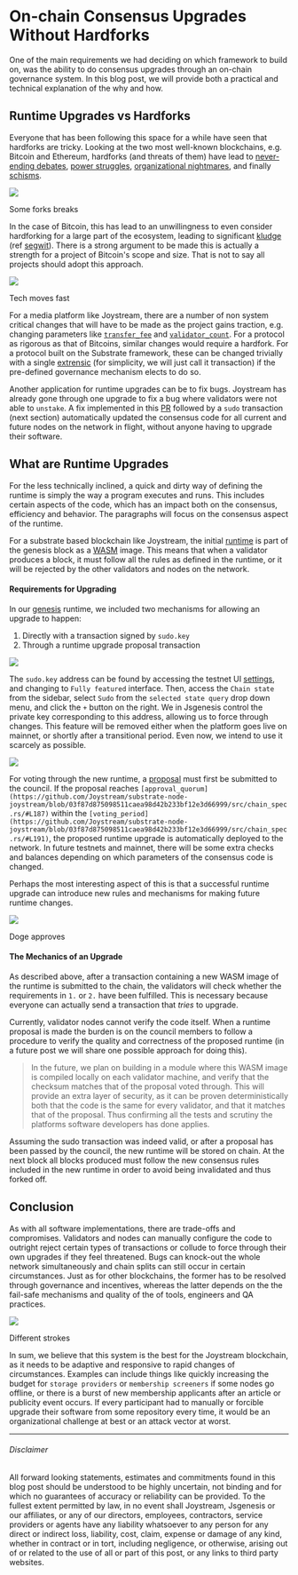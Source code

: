 On-chain Consensus Upgrades Without Hardforks
=============================================

One of the main requirements we had deciding on which framework to build on, was the ability to do consensus upgrades through an on-chain governance system. In this blog post, we will provide both a practical and technical explanation of the why and how.

Runtime Upgrades vs Hardforks
-----------------------------

Everyone that has been following this space for a while have seen that hardforks are tricky. Looking at the two most well-known blockchains, e.g. Bitcoin and Ethereum, hardforks (and threats of them) have lead to [never-ending debates](https://en.bitcoin.it/wiki/Block_size_limit_controversy), [power struggles](https://bitcoinexchangeguide.com/new-craig-wright-and-roger-ver-twitter-feud-after-bangkok-meeting-leads-to-new-questions/), [organizational nightmares](https://decryptmedia.com/4520/constantinople-ethereum-hard-fork-upgrade-delay-postponed), and finally [schisms](https://en.wikipedia.org/wiki/Ethereum_Classic).

![](https://blog.joystream.org/content/images/2019/03/20904663876_287f1aeeff_z.jpg)

Some forks breaks

In the case of Bitcoin, this has lead to an unwillingness to even consider hardforking for a large part of the ecosystem, leading to significant [kludge](https://en.wikipedia.org/wiki/Kludge) (ref [segwit](https://en.bitcoin.it/wiki/Segregated_Witness)). There is a strong argument to be made this is actually a strength for a project of Bitcoin's scope and size. That is not to say all projects should adopt this approach.

![](https://blog.joystream.org/content/images/2019/03/7959772300_7805e85cd6_z.jpg)

Tech moves fast

For a media platform like Joystream, there are a number of non system critical changes that will have to be made as the project gains traction, e.g. changing parameters like [`transfer_fee`](https://github.com/Joystream/substrate-node-joystream/blob/master/src/chain_spec.rs/#L142) and [`validator_count`](https://github.com/Joystream/substrate-node-joystream/blob/master/src/chain_spec.rs/#L164). For a protocol as rigorous as that of Bitcoins, similar changes would require a hardfork. For a protocol built on the Substrate framework, these can be changed trivially with a single [extrensic](https://wiki.parity.io/Extrinsic) (for simplicity, we will just call it transaction) if the pre-defined governance mechanism elects to do so.

Another application for runtime upgrades can be to fix bugs. Joystream has already gone through one upgrade to fix a bug where validators were not able to `unstake`. A fix implemented in this [PR](https://github.com/Joystream/substrate-node-joystream/pull/44) followed by a `sudo` transaction (next section) automatically updated the consensus code for all current and future nodes on the network in flight, without anyone having to upgrade their software.

What are Runtime Upgrades
-------------------------

For the less technically inclined, a quick and dirty way of defining the runtime is simply the way a program executes and runs. This includes certain aspects of the code, which has an impact both on the consensus, efficiency and behavior. The paragraphs will focus on the consensus aspect of the runtime.

For a substrate based blockchain like Joystream, the initial [runtime](https://wiki.parity.io/Runtime.html) is part of the genesis block as a [WASM](https://webassembly.org/) image. This means that when a validator produces a block, it must follow all the rules as defined in the runtime, or it will be rejected by the other validators and nodes on the network.

#### Requirements for Upgrading

In our [genesis](https://github.com/Joystream/substrate-node-joystream/blob/39600bdd5582a18c1337458497b3f740a447a3fa/src/chain_spec.rs) runtime, we included two mechanisms for allowing an upgrade to happen:

1.  Directly with a transaction signed by `sudo.key`
2.  Through a runtime upgrade proposal transaction

![](https://blog.joystream.org/content/images/2019/03/ilu_blog.png)

The `sudo.key` address can be found by accessing the testnet UI [settings](https://sparta.joystream.org/apps/#/settings), and changing to `Fully featured` interface. Then, access the `Chain state` from the sidebar, select `Sudo` from the `selected state query` drop down menu, and click the `+` button on the right. We in Jsgenesis control the private key corresponding to this address, allowing us to force through changes. This feature will be removed either when the platform goes live on mainnet, or shortly after a transitional period. Even now, we intend to use it scarcely as possible.

![](https://blog.joystream.org/content/images/2019/03/Council-1.png)

For voting through the new runtime, a [proposal](https://sparta.joystream.org/apps/#/proposals) must first be submitted to the council. If the proposal reaches `[approval_quorum](https://github.com/Joystream/substrate-node-joystream/blob/03f87d875098511caea98d42b233bf12e3d66999/src/chain_spec.rs/#L187)` within the `[voting_period](https://github.com/Joystream/substrate-node-joystream/blob/03f87d875098511caea98d42b233bf12e3d66999/src/chain_spec.rs/#L191)`, the proposed runtime upgrade is automatically deployed to the network. In future testnets and mainnet, there will be some extra checks and balances depending on which parameters of the consensus code is changed.

Perhaps the most interesting aspect of this is that a successful runtime upgrade can introduce new rules and mechanisms for making future runtime changes.

![](https://blog.joystream.org/content/images/2019/03/meta-2.jpeg)

Doge approves

#### The Mechanics of an Upgrade

As described above, after a transaction containing a new WASM image of the runtime is submitted to the chain, the validators will check whether the requirements in  `1.` or  `2.` have been fulfilled. This is necessary because everyone can actually send a transaction that *tries* to upgrade.

Currently, validator nodes cannot verify the code itself. When a runtime proposal is made the burden is on the council members to follow a procedure to verify the quality and correctness of the proposed runtime (in a future post we will share one possible approach for doing this).

> In the future, we plan on building in a module where this WASM image is compiled locally on each validator machine, and verify that the checksum matches that of the proposal voted through. This will provide an extra layer of security, as it can be proven deterministically both that the code is the same for every validator, and that it matches that of the proposal. Thus confirming all the tests and scrutiny the platforms software developers has done applies.

Assuming the sudo transaction was indeed valid, or after a proposal has been passed by the council, the new runtime will be stored on chain. At the next block all blocks produced must follow the new consensus rules included in the new runtime in order to avoid being invalidated and thus forked off.

Conclusion
----------

As with all software implementations, there are trade-offs and compromises. Validators and nodes can manually configure the code to outright reject certain types of transactions or collude to force through their own upgrades if they feel threatened. Bugs can knock-out the whole network simultaneously and chain splits can still occur in certain circumstances. Just as for other blockchains, the former has to be resolved through governance and incentives, whereas the latter depends on the the fail-safe mechanisms and quality of the of tools, engineers and QA practices.

![](https://blog.joystream.org/content/images/2019/03/5097486285_dee7125140_z.jpg)

Different strokes

In sum, we believe that this system is the best for the Joystream blockchain, as it needs to be adaptive and responsive to rapid changes of circumstances. Examples can include things like quickly increasing the budget for `storage providers` or `membership screeners` if some nodes go offline, or there is a burst of new membership applicants after an article or publicity event occurs. If every participant had to manually or forcible upgrade their software from some repository every time, it would be an organizational challenge at best or an attack vector at worst.

* * * * *

###### Disclaimer

All forward looking statements, estimates and commitments found in this blog post should be understood to be highly uncertain, not binding and for which no guarantees of accuracy or reliability can be provided. To the fullest extent permitted by law, in no event shall Joystream, Jsgenesis or our affiliates, or any of our directors, employees, contractors,  service providers or agents have any liability whatsoever to any person  for any direct or indirect loss, liability, cost, claim, expense or  damage of any kind, whether in contract or in tort, including negligence, or otherwise, arising out of or related to the use of all or  part of this post, or any links to third party websites.